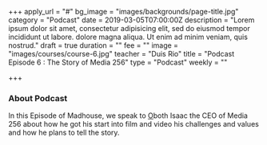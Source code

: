 +++
apply_url = "#"
bg_image = "images/backgrounds/page-title.jpg"
category = "Podcast"
date = 2019-03-05T07:00:00Z
description = "Lorem ipsum dolor sit amet, consectetur adipisicing elit, sed do eiusmod tempor incididunt ut labore. dolore magna aliqua. Ut enim ad minim veniam, quis nostrud."
draft = true
duration = ""
fee = ""
image = "images/courses/course-6.jpg"
teacher = "Duis Rio"
title = "Podcast Episode 6 : The Story of Media 256"
type = "Podcast"
weekly = ""

+++
### About Podcast

In this Episode of Madhouse, we speak to [O](https://ug.linkedin.com/in/kye-makyeli-5380b258)both Isaac the CEO of Media 256 about how he got his start into film and video his challenges and values and how he plans to tell the story.